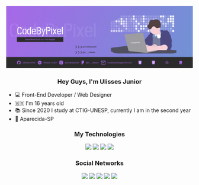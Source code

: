 ![Header](./Header_CodeByPixel.png)

<div align="center">
<h3>Hey Guys, I'm Ulisses Junior</h3>
</div>

- 💻 Front-End Developer / Web Designer
- 🇧🇷 I'm 16 years old
- 📚 Since 2020 I study at CTIG-UNESP, currently I am in the second year
- 📍 Aparecida-SP

<div align="center">
<h3>My Technologies</h3>
</div>

<div align="center">
  
<a target="_blank"><img src="https://img.shields.io/badge/-HTML5-rgba(43, 43, 43, 1)?style=for-the-badge&logo=html5&logoColor=rgba(167, 104, 232, 1)" target="_blank"></a>
<a target="_blank"><img src="https://img.shields.io/badge/-CSS3-rgba(43, 43, 43, 1)?style=for-the-badge&logo=css3&logoColor=rgba(167, 104, 232, 1)" target="_blank"></a>
<a target="_blank"><img src="https://img.shields.io/badge/-SASS-rgba(43, 43, 43, 1)?style=for-the-badge&logo=sass&logoColor=rgba(167, 104, 232, 1)" target="_blank"></a>
<a target="_blank"><img src="https://img.shields.io/badge/-JAVASCRIPT-rgba(43, 43, 43, 1)?style=for-the-badge&logo=javascript&logoColor=rgba(167, 104, 232, 1)" target="_blank"></a>
  
</div>

<div align="center">
<h3>Social Networks</h3>
</div>

<div align="center"> 
<a href="https://www.instagram.com/codebypixel" target="_blank"><img src="https://img.shields.io/badge/-Instagram Comercial-rgba(43, 43, 43, 1)?style=for-the-badge&logo=instagram&logoColor=rgba(167, 104, 232, 1)" target="_blank"></a>
<a href="mailto:codebypixel@gmail.com" target="_blank"><img src="https://img.shields.io/badge/-Gmail-rgba(43, 43, 43, 1)?style=for-the-badge&logo=gmail&logoColor=rgba(167, 104, 232, 1)" target="_blank"></a>
<a href="https://www.figma.com/@jr__ulisses" target="_blank"><img src="https://img.shields.io/badge/-Figma-rgba(43, 43, 43, 1)?style=for-the-badge&logo=figma&logoColor=rgba(167, 104, 232, 1)" target="_blank"></a>
<a href="https://www.linkedin.com/in/ulisses-junior/" target="_blank"><img src="https://img.shields.io/badge/-Linkedin-rgba(43, 43, 43, 1)?style=for-the-badge&logo=linkedin&logoColor=rgba(167, 104, 232, 1)" target="_blank"></a>
<a href="https://www.instagram.com/jr__ulisses" target="_blank"><img src="https://img.shields.io/badge/-Instagram Pessoal-rgba(43, 43, 43, 1)?style=for-the-badge&logo=instagram&logoColor=rgba(167, 104, 232, 1)" target="_blank"></a>
</div>

